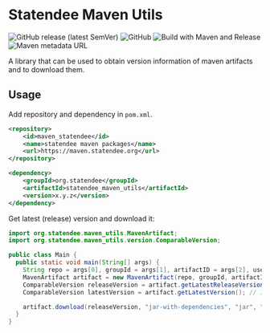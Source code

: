 # Statendee Maven Utils 
![GitHub release (latest SemVer)](https://img.shields.io/github/v/release/statendee/statendee_maven_utils?color=orange) ![GitHub](https://img.shields.io/github/license/statendee/statendee_maven_utils) ![Build with Maven and Release](https://github.com/statendee/statendee_maven_utils/actions/workflows/maven_release.yml/badge.svg) ![Maven metadata URL](https://img.shields.io/maven-metadata/v?label=maven.statendee.org&logo=data%3Aimage%2Fpng%3Bbase64%2CiVBORw0KGgoAAAANSUhEUgAAAEAAAABACAYAAACqaXHeAAAACXBIWXMAAAFiAAABYgFfJ9BTAAACVklEQVR4nO2bP27iQBTGv6y2DxVtUtGyN1iWHik32Eg%2BQJICChrjxoXdJAdAyZ5gI7l3wg2oXbGtm4UTsHrSsELI630Wdt6z%2FD4JyTLDvG9%2BM3j%2BeOZiv9%2Bjy%2FrU6dIbAANgAD4r8HCWpsvZNQD6IPai96p5tbYXcAV%2FAfD16PYOwGPsRQtuPq0E4Aq%2FBnD5jyRPsRfdc%2FJq6zNgUVJ40t10OfvCyaitAL4z0txwMup8L2AAFHgQlQFQ4EFUBkCBB1EZAAUeRGUAFHgQlbr1gCT1ewBGAGgyQ%2FP79WQcbJuKp6oFJKlPs7zfAH4C8AG8AdgkqX%2FbVEw1AFzh%2FYKvaNr7nKQ%2Ba3ZXVSoAuGZfVPhjPTYRW0sL4NTuVZL6rEWOKtIC4JqZrld34M53gwZAgQdRGQAFHkRVaSicZ%2BGNW5Mfuls793Zm0R%2FMGxuuNil2C8iz8NYNUYdHt2mUdkdj9jwLa%2B%2BiPkIsAHkWUj%2F9XJJk6FpG68RtAZzJSGMTliZV50Ow7F2dWnW%2BFzAACjyIygAo8CAqA6DAg6gMgAIPojIACjyIygAo8CAqA6DAg6gMgAIPotICYM1Md1h53tUVmAvglZHmxxk%2B3hmFWk3GwQEUx88LJzALQH8wp8BPJUnIPOuAQpHcFpiyRdXT%2FOn6V0n6IPaiDSc2%2By%2FQH8wpaFBQUyvaz3Pui5HJOKBa%2FVZQMMp%2FdFT7dDZo6%2FYQnbY6%2Bu1D40dm8iwcuctNfzBnka6iJPUPB6H%2Bu0Fqupz1HIxt7EXcZ8lf2dFZBR5EZQAUeBBVtwEA%2BAMm6YQiRbLyjwAAAABJRU5ErkJggg%3D%3D&metadataUrl=https%3A%2F%2Fmaven.statendee.org%2Forg%2Fstatendee%2Fstatendee_maven_utils%2Fmaven-metadata.xml)

A library that can be used to obtain version information of maven artifacts and to download them.

## Usage

Add repository and dependency in `pom.xml`.

```xml
<repository>
    <id>maven_statendee</id>
    <name>statendee maven packages</name>
    <url>https://maven.statendee.org</url>
</repository>
```

```xml
<dependency>
    <groupId>org.statendee</groupId>
    <artifactId>statendee_maven_utils</artifactId>
    <version>x.y.z</version>
</dependency>
```

Get latest (release) version and download it:

```java
import org.statendee.maven_utils.MavenArtifact;
import org.statendee.maven_utils.version.ComparableVersion;

public class Main {
  public static void main(String[] args) {
    String repo = args[0], groupId = args[1], artifactID = args[2], username = args[3], token = args[4];
    MavenArtifact artifact = new MavenArtifact(repo, groupId, artifactID, username, token);
    ComparableVersion releaseVersion = artifact.getLatestReleaseVersion(); // 1.2.3
    ComparableVersion latestVersion = artifact.getLatestVersion(); // 1.2.3-SNAPSHOT-20211208.214238-4

    artifact.download(releaseVersion, "jar-with-dependencies", "jar", "path/to/target-file.jar"); // Downloads version 1.2.3.
  }
}
```
